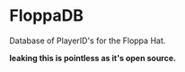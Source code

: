 # FloppaDB

Database of PlayerID's for the Floppa Hat.

**leaking this is pointless as it's open source.**	
